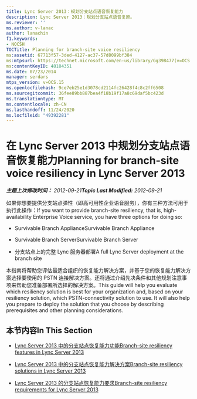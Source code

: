 ```yaml
---
title: Lync Server 2013：规划分支站点语音恢复能力
description: Lync Server 2013：规划分支站点语音复原。
ms.reviewer: ''
ms.author: v-lanac
author: lanachin
f1.keywords:
- NOCSH
TOCTitle: Planning for branch-site voice resiliency
ms:assetid: 67713f57-3ded-4127-ac37-57d8099bf384
ms:mtpsurl: https://technet.microsoft.com/en-us/library/Gg398477(v=OCS.15)
ms:contentKeyID: 48184351
ms.date: 07/23/2014
manager: serdars
mtps_version: v=OCS.15
ms.openlocfilehash: 9ce7eb25e1d3078cd2114fc26428f4c8c2ff6508
ms.sourcegitcommit: 36fee89bb887bea4f18b19f17a8c69daf5bc423d
ms.translationtype: MT
ms.contentlocale: zh-CN
ms.lasthandoff: 11/24/2020
ms.locfileid: "49392281"
---
```

# <a name="planning-for-branch-site-voice-resiliency-in-lync-server-2013"></a><span data-ttu-id="dd2d2-103">在 Lync Server 2013 中规划分支站点语音恢复能力</span><span class="sxs-lookup"><span data-stu-id="dd2d2-103">Planning for branch-site voice resiliency in Lync Server 2013</span></span>

<div data-xmlns="http://www.w3.org/1999/xhtml">

<div class="topic" data-xmlns="http://www.w3.org/1999/xhtml" data-msxsl="urn:schemas-microsoft-com:xslt" data-cs="https://msdn.microsoft.com/">

<div data-asp="https://msdn2.microsoft.com/asp">



</div>

<div id="mainSection">

<div id="mainBody"><span data-ttu-id="dd2d2-104">

<span> </span></span><span class="sxs-lookup"><span data-stu-id="dd2d2-104">

<span> </span></span></span>

<span data-ttu-id="dd2d2-105">_**主题上次修改时间：** 2012-09-21_</span><span class="sxs-lookup"><span data-stu-id="dd2d2-105">_**Topic Last Modified:** 2012-09-21_</span></span>

<span data-ttu-id="dd2d2-106">如果你想要提供分支站点弹性（即高可用性企业语音服务），你有三种方法可用于执行此操作：</span><span class="sxs-lookup"><span data-stu-id="dd2d2-106">If you want to provide branch-site resiliency, that is, high-availability Enterprise Voice service, you have three options for doing so:</span></span>

  - <span data-ttu-id="dd2d2-107">Survivable Branch Appliance</span><span class="sxs-lookup"><span data-stu-id="dd2d2-107">Survivable Branch Appliance</span></span>

  - <span data-ttu-id="dd2d2-108">Survivable Branch Server</span><span class="sxs-lookup"><span data-stu-id="dd2d2-108">Survivable Branch Server</span></span>

  - <span data-ttu-id="dd2d2-109">分支站点上的完整 Lync 服务器部署</span><span class="sxs-lookup"><span data-stu-id="dd2d2-109">A full Lync Server deployment at the branch site</span></span>

<span data-ttu-id="dd2d2-p101">本指南将帮助您评估最适合组织的恢复能力解决方案，并基于您的恢复能力解决方案选择要使用的 PSTN 连接解决方案。还将通过介绍先决条件和其他规划注意事项来帮助您准备部署所选择的解决方案。</span><span class="sxs-lookup"><span data-stu-id="dd2d2-p101">This guide will help you evaluate which resiliency solution is best for your organization and, based on your resiliency solution, which PSTN-connectivity solution to use. It will also help you prepare to deploy the solution that you choose by describing prerequisites and other planning considerations.</span></span>

<div>

## <a name="in-this-section"></a><span data-ttu-id="dd2d2-112">本节内容</span><span class="sxs-lookup"><span data-stu-id="dd2d2-112">In This Section</span></span>

  - [<span data-ttu-id="dd2d2-113">Lync Server 2013 中的分支站点恢复能力功能</span><span class="sxs-lookup"><span data-stu-id="dd2d2-113">Branch-site resiliency features in Lync Server 2013</span></span>](lync-server-2013-branch-site-resiliency-features.md)

  - [<span data-ttu-id="dd2d2-114">Lync Server 2013 中的分支站点恢复能力解决方案</span><span class="sxs-lookup"><span data-stu-id="dd2d2-114">Branch-site resiliency solutions in Lync Server 2013</span></span>](lync-server-2013-branch-site-resiliency-solutions.md)

  - [<span data-ttu-id="dd2d2-115">Lync Server 2013 的分支站点恢复能力要求</span><span class="sxs-lookup"><span data-stu-id="dd2d2-115">Branch-site resiliency requirements for Lync Server 2013</span></span>](lync-server-2013-branch-site-resiliency-requirements.md)

<span data-ttu-id="dd2d2-116"></div>

</div>

<span> </span>

</div>

</div>

</span><span class="sxs-lookup"><span data-stu-id="dd2d2-116"></div>

</div>

<span> </span>

</div>

</div>

</span></span></div>

